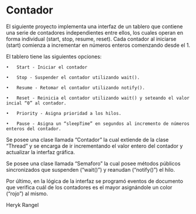 # Contador
El siguiente proyecto implementa una interfaz de un tablero que contiene una serie de contadores independientes entre ellos, los cuales operan en forma individual (start, stop, resume, reset). Cada contador al iniciarse (start) comienza a incrementar en números enteros comenzando desde el 1.

El tablero tiene las siguientes opciones:

    •	Start - Iniciar el contador

    •	Stop - Suspender el contador utilizando wait().

    •	Resume - Retomar el contador utilizando notify().

    •	Reset - Reinicia el contador utilizando wait() y seteando el valor incial “0” al contador.

    •	Priority - Asigna prioridad a los hilos.

    •	Pause - Asigna un “sleepTime” en segundos al incremento de números enteros del contador. 

Se posee una clase llamada “Contador” la cual extiende de la clase “Thread” y se encarga de ir incrementando el valor entero del contador y actualizar la interfaz gráfica.

Se posee una clase llamada “Semaforo” la cual posee métodos públicos sincronizados que suspenden (“wait()”) y reanudan (“notify()”) el hilo.

Por último, en la lógica de la interfaz se programó eventos de documento que verifica cuál de los contadores es el mayor asignándole un color (“rojo”) al mismo.

Heryk Rangel
